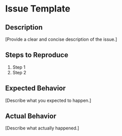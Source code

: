 # Issue Template

## Description

[Provide a clear and concise description of the issue.]

## Steps to Reproduce

1. Step 1
2. Step 2

## Expected Behavior

[Describe what you expected to happen.]

## Actual Behavior

[Describe what actually happened.]
